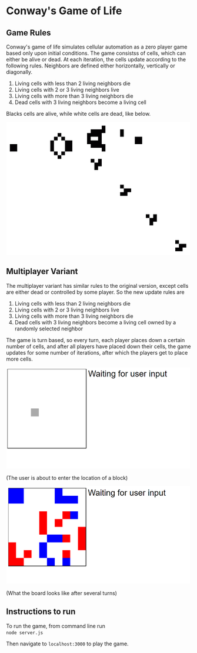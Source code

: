 # Conway's Game of Life

## Game Rules

Conway's game of life simulates cellular automation as a zero player game based only upon initial conditions. The game consistss of cells, which can either be alive or dead. At each iteration, the cells update according to the following rules. Neighbors are defined either horizontally, vertically or diagonally. 

1. Living cells with less than 2 living neighbors die
2. Living cells with 2 or 3 living neighbors live
3. Living cells with more than 3 living neighbors die
4. Dead cells with 3 living neighbors become a living cell

Blacks cells are alive, while white cells are dead, like below.

![alt text][blackwhite]

[blackwhite]: images/singlePlayer.gif "Screenshot of Conway's game of life"


## Multiplayer Variant

The multiplayer variant has similar rules to the original version, except cells are either dead or controlled by some player. So the new update rules are 

1. Living cells with less than 2 living neighbors die
2. Living cells with 2 or 3 living neighbors live
3. Living cells with more than 3 living neighbors die
4. Dead cells with 3 living neighbors become a living cell owned by a randomly selected neighbor

The game is turn based, so every turn, each player places down a certain number of cells, and after all players have placed down their cells, the game updates for some number of iterations, after which the players get to place more cells. 

![alt text][inputwaiting]

[inputwaiting]: images/inputWaiting.png "Player about to enter location of a block"

(The user is about to enter the location of a block) 

![alt text][colorboard]

[colorboard]: images/colorfulBoard.png "The board after several turns" 

(What the board looks like after several turns) 

## Instructions to run 

To run the game, from command line run 	
` node server.js `

Then navigate to `localhost:3000` to play the game. 
